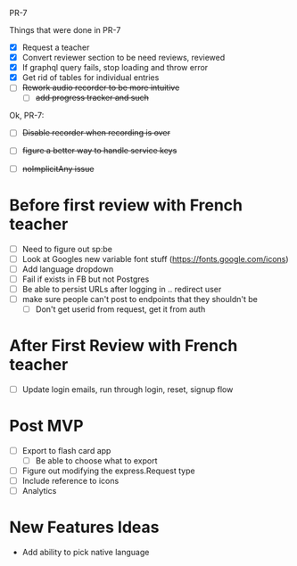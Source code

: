 PR-7

Things that were done in PR-7

- [x] Request a teacher
- [x] Convert reviewer section to be need reviews, reviewed
- [x] If graphql query fails, stop loading and throw error
- [x] Get rid of tables for individual entries
- [ ] ~~Rework audio recorder to be more intuitive~~
    - [ ] ~~add progress tracker and such~~

Ok, PR-7:

- [ ] ~~Disable recorder when recording is over~~
- [ ] ~~figure a better way to handle service keys~~
- [ ] ~~noImplicitAny issue~~


# Before first review with French teacher
- [ ] Need to figure out sp:be
- [ ] Look at Googles new variable font stuff (https://fonts.google.com/icons)
- [ ] Add language dropdown
- [ ] Fail if exists in FB but not Postgres
- [ ] Be able to persist URLs after logging in .. redirect user
- [ ] make sure people can't post to endpoints that they shouldn't be
    - [ ] Don't get userid from request, get it from auth
 # After First Review with French teacher

- [ ] Update login emails, run through login, reset, signup flow
# Post MVP
- [ ] Export to flash card app
    - [ ] Be able to choose what to export
- [ ] Figure out modifying the express.Request type
- [ ] Include reference to icons
- [ ] Analytics
# New Features Ideas

- Add ability to pick native language

